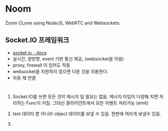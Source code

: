 # Noom

Zoom CLone using NodeJS, WebRTC and Websockets.

## Socket.IO 프레임워크
 - [socket.io - docs](https://socket.io/docs/v4/)
 - 실시간, 양방향, event 기반 통신 제공, (websocket을 이용)
 - proxy, firewall 이 있어도 작동
 - websocket을 지원하지 않으면 다른 것을 이용한다.
 - 자동 재 연결
 

# 
1. Socket.IO를 쓰면 모든 것이 메시지 일 필요는 없음.
    메시지 타입이 다양해 지면 처리하는 Func이 커짐.
    그대신 클라이언트에서 모든 이벤트 처리가능 (emit)
2. text 데이터 뿐 아니라 object 데이터를 보낼 수 있음. 
한번에 여러개 보낼수 있음.

3. 